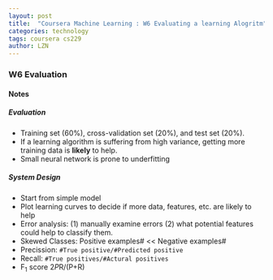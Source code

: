 ```yaml
---
layout: post
title:  "Coursera Machine Learning : W6 Evaluating a learning Alogritm"
categories: technology
tags: coursera cs229 
author: LZN
---
```


### W6 Evaluation 

#### Notes

##### Evaluation

* Training set (60%), cross-validation set (20%), and test set (20%).
* If a learning algorithm is suffering from high variance, getting more training data is **likely** to help.
* Small neural network is prone to underfitting

##### System Design

* Start from simple model
* Plot learning curves to decide if more data, features, etc. are likely to help
* Error analysis: (1) manually examine errors (2) what potential features could help to classify them.
* Skewed Classes: Positive examples# << Negative examples#
* Precission: `#True positive/#Predicted positive`
* Recall: `#True positives/#Actural positives`
* F<sub>1</sub> score 2*P*R/(P+R)

